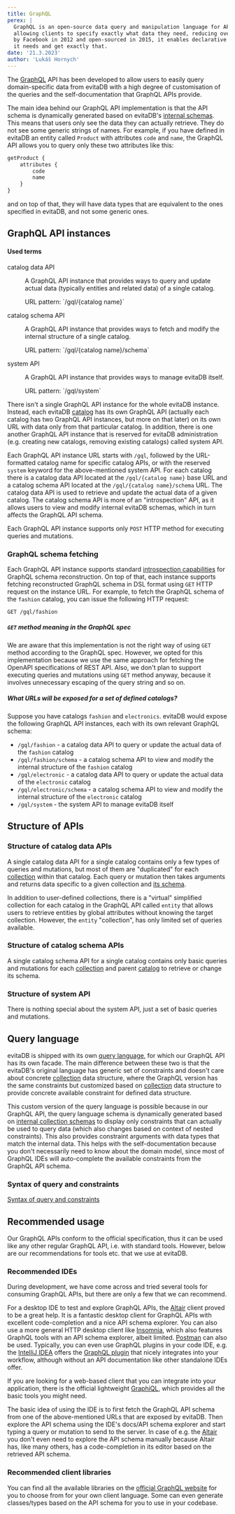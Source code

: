 ```yaml
---
title: GraphQL
perex: |
  GraphQL is an open-source data query and manipulation language for APIs, providing a powerful alternative to REST by 
  allowing clients to specify exactly what data they need, reducing over-fetching and under-fetching of data. Developed 
  by Facebook in 2012 and open-sourced in 2015, it enables declarative data fetching where the client can ask for what 
  it needs and get exactly that.
date: '21.3.2023'
author: 'Lukáš Hornych'
---
```


The [GraphQL](https://graphql.org/) API has been developed to allow users to easily query domain-specific data from
evitaDB with a high degree of customisation of the queries and the self-documentation that GraphQL APIs provide.

The main idea behind our GraphQL API implementation is that the API schema is dynamically generated based on
evitaDB's [internal schemas](/documentation/user/en/use/schema.md). This means that users only see the data they
can actually retrieve. They do not see some generic strings of names. For example, if you have defined in evitaDB an
entity called `Product` with attributes `code` and `name`, the GraphQL API allows you to query only these two attributes
like this:

```graphql
getProduct {
    attributes {
        code
        name
    }
}
```

and on top of that, they will have data types that are equivalent to the ones specified in evitaDB, and not some generic
ones.

## GraphQL API instances

<UsedTerms>
    <h4>Used terms</h4>
   <dl>
      <dt>catalog data API</dt>
      <dd>
         <p>A GraphQL API instance that provides ways to query and update actual data (typically entities and related data)
         of a single catalog.</p>
         <p>URL pattern: `/gql/{catalog name}`</p>
      </dd>
      <dt>catalog schema API</dt>
      <dd>
         <p>A GraphQL API instance that provides ways to fetch and modify the internal structure of a single catalog.</p>
         <p>URL pattern: `/gql/{catalog name}/schema`</p>
      </dd>
      <dt>system API</dt>
      <dd>
         <p>A GraphQL API instance that provides ways to manage evitaDB itself.</p>
         <p>URL pattern: `/gql/system`</p>
      </dd>
   </dl>
</UsedTerms>

There isn't a single GraphQL API instance for the whole evitaDB instance. Instead, each evitaDB [catalog](/documentation/user/en/use/data-model.md#catalog)
has its own GraphQL API (actually each catalog has two GraphQL 
API instances, but more on that later) on its own URL with data only from that particular catalog. 
In addition, there is one another GraphQL API instance that is reserved for evitaDB administration
(e.g. creating new catalogs, removing existing catalogs) called <Term>system API</Term>.

Each GraphQL API instance URL starts with `/gql`, followed by the URL-formatted catalog name for specific 
catalog APIs, or with the reserved `system` keyword for the above-mentioned <Term>system API</Term>. For each catalog there is a 
<Term>catalog data API</Term> located at the `/gql/{catalog name}` base URL and a <Term>catalog schema API</Term> located at the
`/gql/{catalog name}/schema` URL. The <Term>catalog data API</Term> is used to retrieve and update the actual data of a given catalog.
The <Term>catalog schema API</Term> is more of an "introspection" API, as it allows users to view and modify internal evitaDB
schemas, which in turn affects the GraphQL API schema.

Each GraphQL API instance supports only `POST` HTTP method for executing queries and mutations.

### GraphQL schema fetching

Each GraphQL API instance supports standard [introspection capabilities](https://graphql.org/learn/introspection/) for GraphQL schema
reconstruction. On top of that, each instance supports fetching reconstructed GraphQL schema in DSL format using 
`GET` HTTP request on the instance URL. For example, to fetch the GraphQL schema of the `fashion` catalog, you can issue
the following HTTP request:
```http request
GET /gql/fashion
```

<Note type="info">

<NoteTitle toggles="true">

##### `GET` method meaning in the GraphQL spec
</NoteTitle>

We are aware that this implementation is not the right way of using `GET` method according to the GraphQL spec.
However, we opted for this implementation because we use the same approach for fetching the OpenAPI specifications of REST API.
Also, we don't plan to support executing queries and mutations using `GET` method anyway, because it involves unnecessary
escaping of the query string and so on.

</Note>

<Note type="example">

<NoteTitle toggles="true">

##### What URLs will be exposed for a set of defined catalogs?
</NoteTitle>

Suppose you have catalogs `fashion` and `electronics`. evitaDB would expose the following GraphQL API instances, each
with its own relevant GraphQL schema:

- `/gql/fashion` - a <Term>catalog data API</Term> to query or update the actual data of the `fashion` catalog
- `/gql/fashion/schema` - a <Term>catalog schema API</Term> to view and modify the internal structure of the `fashion` catalog
- `/gql/electronic` - a <Term>catalog data API</Term> to query or update the actual data of the `electronic` catalog
- `/gql/electronic/schema` - a <Term>catalog schema API</Term> to view and modify the internal structure of the `electronic` catalog
- `/gql/system` - the <Term>system API</Term> to manage evitaDB itself

</Note>

## Structure of APIs

### Structure of catalog data APIs

A single <Term>catalog data API</Term> for a single catalog contains only a few types of queries and mutations, but most of them are "duplicated" for 
each [collection](/documentation/user/en/use/data-model.md#collection) within that catalog.
Each query or mutation then takes arguments and returns data specific to a given collection and [its schema](/documentation/user/en/use/schema.md#entity).

In addition to user-defined collections, there is a "virtual" simplified collection for each catalog in the GraphQL API called `entity`
that allows users to retrieve entities by global attributes without knowing the target collection. However, the `entity` "collection",
has only limited set of queries available.

### Structure of catalog schema APIs

A single <Term>catalog schema API</Term> for a single catalog contains only basic queries and mutations for each
[collection](/documentation/user/en/use/data-model.md#collection) and parent [catalog](/documentation/user/en/use/data-model.md#catalog)
to retrieve or change its schema.

### Structure of system API

There is nothing special about the <Term>system API</Term>, just a set of basic queries and mutations.

## Query language

evitaDB is shipped with its own [query language](/documentation/user/en/query/basics.md), for which our GraphQL API has its own facade.
The main difference between these two is that the evitaDB's original language has generic set of constraints and doesn't 
care about concrete [collection](/documentation/user/en/use/data-model.md#collection) data structure, where the 
GraphQL version has the same constraints but customized based on [collection](/documentation/user/en/use/data-model.md#collection) data structure
to provide concrete available constraint for defined data structure.

This custom version of the query language is possible because in our GraphQL API, the query language schema is dynamically generated
based on [internal collection schemas](/documentation/user/en/use/schema#entity) to display only constraints that 
can actually be used to query data (which also changes based on context of nested constraints). This also provides constraint arguments with data types that match 
the internal data. This helps with the self-documentation because you don't necessarily need to know about 
the domain model, since most of GraphQL IDEs will auto-complete the available constraints from the GraphQL API schema.

### Syntax of query and constraints

<MDInclude>[Syntax of query and constraints](/documentation/user/en/use/connectors/assets/dynamic-api-query-language-syntax.md)</MDInclude>

## Recommended usage

Our GraphQL APIs conform to the official specification, thus it can be used like any other regular GraphQL API, i.e. with
standard tools. However, below are our recommendations for tools etc. that we use at evitaDB.

### Recommended IDEs

During development, we have come across and tried several tools for consuming GraphQL APIs, but there are only a few that we can recommend.

For a desktop IDE to test and explore GraphQL APIs, the [Altair](https://altairgraphql.dev/) client proved to be a great help. It is a
fantastic desktop client for GraphQL APIs with excellent code-completion and a nice API schema explorer.
You can also use a more general HTTP desktop client like [Insomnia](https://insomnia.rest/), which also features GraphQL
tools with an API schema explorer, albeit limited. [Postman](https://www.postman.com/) can also be used.
Typically, you can even use GraphQL plugins in your code IDE, e.g. the [IntelliJ IDEA](https://www.jetbrains.com/idea/)
offers the [GraphQL plugin](https://plugins.jetbrains.com/plugin/8097-graphql) that nicely integrates into your workflow,
although without an API documentation like other standalone IDEs offer.

If you are looking for a web-based client that you can integrate into your application, there is the official lightweight
[GraphiQL](https://github.com/graphql/graphiql), which provides all the basic tools you might need.

The basic idea of using the IDE is to first fetch the GraphQL API schema from one of the above-mentioned URLs that are
exposed by evitaDB. Then explore the API schema using the IDE's docs/API schema explorer and start typing a query or mutation to send to the server.
In case of e.g. the [Altair](https://altairgraphql.dev/) you don't even need to explore the API schema manually because
Altair has, like many others, has a code-completion in its editor based on the retrieved API schema.

### Recommended client libraries

You can find all the available libraries on the [official GraphQL website](https://graphql.org/code/#language-support) for you to
choose from for your own client language. Some can even generate classes/types based on the API schema for you to use in
your codebase.